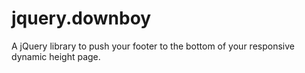 jquery.downboy
==============

A jQuery library to push your footer to the bottom of your responsive dynamic height page.
